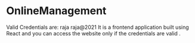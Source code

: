 # OnlineManagement
Valid Credentials are:
raja 
raja@2021 
It is a frontend application built using React and you can access the website only if the credentials are valid .
